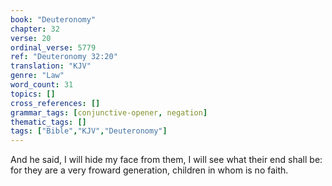 ```yaml
---
book: "Deuteronomy"
chapter: 32
verse: 20
ordinal_verse: 5779
ref: "Deuteronomy 32:20"
translation: "KJV"
genre: "Law"
word_count: 31
topics: []
cross_references: []
grammar_tags: [conjunctive-opener, negation]
thematic_tags: []
tags: ["Bible","KJV","Deuteronomy"]
---
```

And he said, I will hide my face from them, I will see what their end shall be: for they are a very froward generation, children in whom is no faith.
